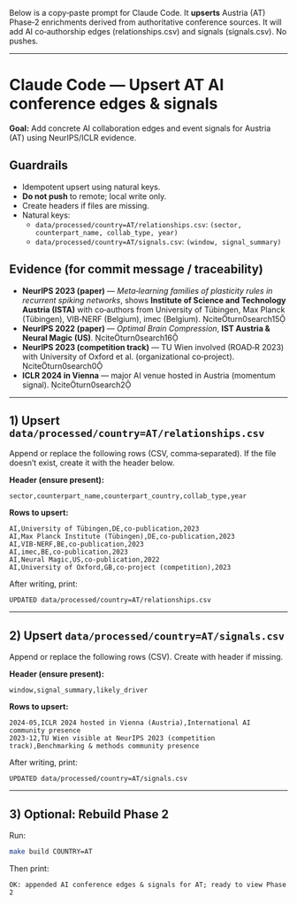 Below is a copy‑paste prompt for Claude Code. It **upserts** Austria (AT) Phase‑2 enrichments derived from authoritative conference sources. It will add AI co‑authorship edges (relationships.csv) and signals (signals.csv). No pushes.

---

# Claude Code — Upsert AT AI conference edges & signals
**Goal:** Add concrete AI collaboration edges and event signals for Austria (AT) using NeurIPS/ICLR evidence.

## Guardrails
- Idempotent upsert using natural keys.
- **Do not push** to remote; local write only.
- Create headers if files are missing.
- Natural keys:
  - `data/processed/country=AT/relationships.csv`: `(sector, counterpart_name, collab_type, year)`
  - `data/processed/country=AT/signals.csv`: `(window, signal_summary)`

## Evidence (for commit message / traceability)
- **NeurIPS 2023 (paper)** — *Meta‑learning families of plasticity rules in recurrent spiking networks*, shows **Institute of Science and Technology Austria (ISTA)** with co‑authors from University of Tübingen, Max Planck (Tübingen), VIB‑NERF (Belgium), imec (Belgium). citeturn0search15
- **NeurIPS 2022 (paper)** — *Optimal Brain Compression*, **IST Austria & Neural Magic (US)**. citeturn0search16
- **NeurIPS 2023 (competition track)** — TU Wien involved (ROAD‑R 2023) with University of Oxford et al. (organizational co‑project). citeturn0search0
- **ICLR 2024 in Vienna** — major AI venue hosted in Austria (momentum signal). citeturn0search2

---

## 1) Upsert `data/processed/country=AT/relationships.csv`
Append or replace the following rows (CSV, comma‑separated). If the file doesn’t exist, create it with the header below.

**Header (ensure present):**
```
sector,counterpart_name,counterpart_country,collab_type,year
```

**Rows to upsert:**
```
AI,University of Tübingen,DE,co-publication,2023
AI,Max Planck Institute (Tübingen),DE,co-publication,2023
AI,VIB-NERF,BE,co-publication,2023
AI,imec,BE,co-publication,2023
AI,Neural Magic,US,co-publication,2022
AI,University of Oxford,GB,co-project (competition),2023
```

After writing, print:
```
UPDATED data/processed/country=AT/relationships.csv
```

---

## 2) Upsert `data/processed/country=AT/signals.csv`
Append or replace the following rows (CSV). Create with header if missing.

**Header (ensure present):**
```
window,signal_summary,likely_driver
```

**Rows to upsert:**
```
2024-05,ICLR 2024 hosted in Vienna (Austria),International AI community presence
2023-12,TU Wien visible at NeurIPS 2023 (competition track),Benchmarking & methods community presence
```

After writing, print:
```
UPDATED data/processed/country=AT/signals.csv
```

---

## 3) Optional: Rebuild Phase 2
Run:
```bash
make build COUNTRY=AT
```
Then print:
```
OK: appended AI conference edges & signals for AT; ready to view Phase 2
```

